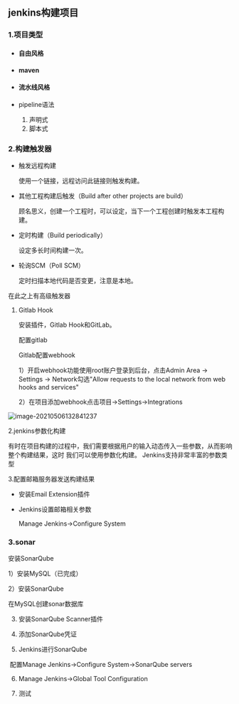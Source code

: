 ## jenkins构建项目

### 1.项目类型

- #### 自由风格

- #### maven

- #### 流水线风格

- pipeline语法

  1. 声明式
  2. 脚本式

### 2.构建触发器

- 触发远程构建

  使用一个链接，远程访问此链接则触发构建。

- 其他工程构建后触发（Build after other projects are build）

  顾名思义，创建一个工程时，可以设定，当下一个工程创建时触发本工程构建。

- 定时构建（Build periodically）

  设定多长时间构建一次。

- 轮询SCM（Poll SCM）

  定时扫描本地代码是否变更，注意是本地。



在此之上有高级触发器

1. Gitlab Hook

   安装插件，Gitlab Hook和GitLab。

   配置gitlab

   Gitlab配置webhook

   1）开启webhook功能使用root账户登录到后台，点击Admin Area -> Settings -> Network勾选"Allow requests to the local network from web hooks and services"

   2）在项目添加webhook点击项目->Settings->Integrations

   

![image-20210506132841237](/home/hxq/code/devops/jenkins/03jenkins构建细节.assets/image-20210506132841237.png)



2.jenkins参数化构建

有时在项目构建的过程中，我们需要根据用户的输入动态传入一些参数，从而影响整个构建结果，这时
我们可以使用参数化构建。
Jenkins支持非常丰富的参数类型



3.配置邮箱服务器发送构建结果

- 安装Email Extension插件

- Jenkins设置邮箱相关参数

  Manage Jenkins->Configure System



### 3.sonar

安装SonarQube

1）安装MySQL（已完成）

2）安装SonarQube

 在MySQL创建sonar数据库

3) 安装SonarQube Scanner插件

4) 添加SonarQube凭证

5) Jenkins进行SonarQube

​	配置Manage Jenkins->Configure System->SonarQube servers

6) Manage Jenkins->Global Tool Configuration

7) 测试